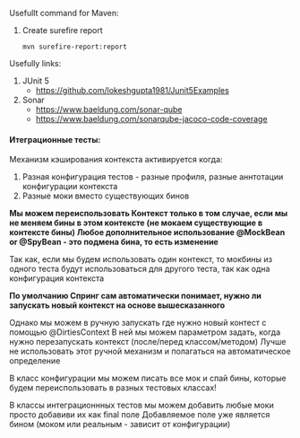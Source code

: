 Usefullt command for Maven:

1) Create surefire report

   `mvn surefire-report:report`

Usefully links:

1) JUnit 5
   * https://github.com/lokeshgupta1981/Junit5Examples
2) Sonar
   * https://www.baeldung.com/sonar-qube
   * https://www.baeldung.com/sonarqube-jacoco-code-coverage

#### Итеграционные тесты:

Механизм кэширования контекста активируется когда:

1) Разная конфигурация тестов - разные профиля, разные аннтотации конфигурации контекста
2) Разные моки вместо существующих бинов

**Мы можем переиспользовать Контекст только в том случае, если мы не меняем бины в этом контексте (не мокаем
существующие в контексте бины)
Любое дополнительное использование @MockBean or @SpyBean - это подмена бина, то есть изменение**

Так как, если мы будем использовать один контекст, то мокбины из одного теста будут использоваться для другого теста,
так как одна конфигурация контекста

**По умолчанию Спринг сам автоматически понимает, нужно ли запускать новый контекст на основе вышесказанного**

Однако мы можем в ручную запускать где нужно новый контест с помощью @DirtiesContext В ней мы можем параметром задать,
когда нужно перезапускать контекст (после/перед классом/методом)
Лучше не использовать этот ручной механизм и полагаться на автоматическое определение

В класс конфигурации мы можем писать все мок и спай бины, которые будем переиспользовать в разных тестовых классах!

В классы интеграционнных тестов мы можем добавить любые моки просто добавиви их как final поле Добавляемое поле уже
является бином (моком или реальным - зависит от конфигурации)